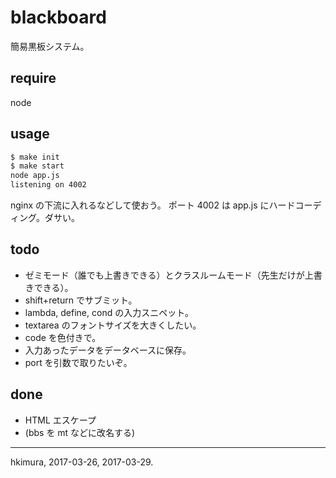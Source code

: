 # blackboard

簡易黒板システム。

## require

node

## usage

```sh
$ make init
$ make start
node app.js
listening on 4002
```

nginx の下流に入れるなどして使おう。
ポート 4002 は app.js にハードコーディング。ダサい。

## todo

* ゼミモード（誰でも上書きできる）とクラスルームモード（先生だけが上書きできる）。
* shift+return でサブミット。
* lambda, define, cond の入力スニペット。
* textarea のフォントサイズを大きくしたい。
* code を色付きで。
* 入力あったデータをデータベースに保存。
* port を引数で取りたいぞ。

## done

* HTML エスケープ
* (bbs を mt などに改名する)

---
hkimura, 2017-03-26, 2017-03-29.
